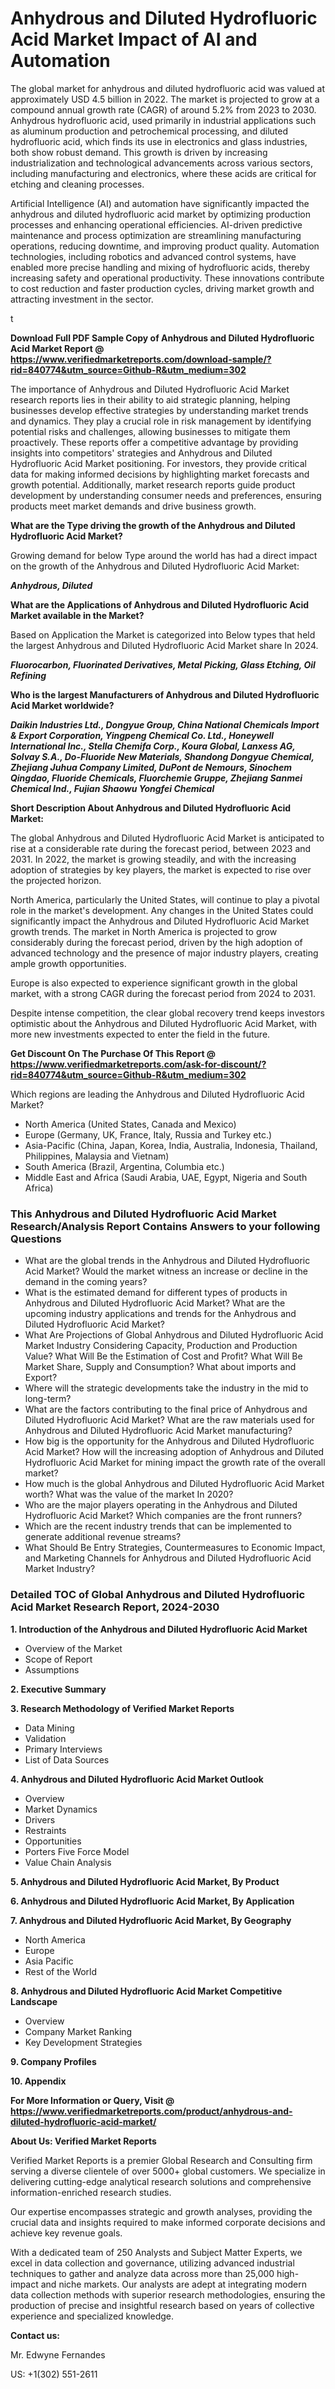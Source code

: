 <meta name="title" content="Global Anhydrous and Diluted Hydrofluoric Acid Market Impact of AI and Automation"><meta name="description" content="The global market for anhydrous and diluted hydrofluoric acid was valued at approximately USD 4.5 billion in 2022. The market is projected to grow at a compound annual"><meta name="title" content="Anhydrous and Diluted Hydrofluoric Acid Market Size, Share, Scope, Trends, Growth, Opportunities, Analysis, Forecast"><h1>Anhydrous and Diluted Hydrofluoric Acid Market Impact of AI and Automation</h1><p>The global market for anhydrous and diluted hydrofluoric acid was valued at approximately USD 4.5 billion in 2022. The market is projected to grow at a compound annual growth rate (CAGR) of around 5.2% from 2023 to 2030. Anhydrous hydrofluoric acid, used primarily in industrial applications such as aluminum production and petrochemical processing, and diluted hydrofluoric acid, which finds its use in electronics and glass industries, both show robust demand. This growth is driven by increasing industrialization and technological advancements across various sectors, including manufacturing and electronics, where these acids are critical for etching and cleaning processes.</p><p>Artificial Intelligence (AI) and automation have significantly impacted the anhydrous and diluted hydrofluoric acid market by optimizing production processes and enhancing operational efficiencies. AI-driven predictive maintenance and process optimization are streamlining manufacturing operations, reducing downtime, and improving product quality. Automation technologies, including robotics and advanced control systems, have enabled more precise handling and mixing of hydrofluoric acids, thereby increasing safety and operational productivity. These innovations contribute to cost reduction and faster production cycles, driving market growth and attracting investment in the sector.</p>t</p><p id="" class=""><strong>Download Full PDF Sample Copy of Anhydrous and Diluted Hydrofluoric Acid Market Report @ <a href="https://www.verifiedmarketreports.com/download-sample/?rid=840774&utm_source=Github-R&utm_medium=302" target="_blank">https://www.verifiedmarketreports.com/download-sample/?rid=840774&utm_source=Github-R&utm_medium=302</a></strong></p><p>The importance of&nbsp;Anhydrous and Diluted Hydrofluoric Acid Market research reports lies in their ability to aid strategic planning, helping businesses develop effective strategies by understanding market trends and dynamics. They play a crucial role in risk management by identifying potential risks and challenges, allowing businesses to mitigate them proactively. These reports offer a competitive advantage by providing insights into competitors' strategies and Anhydrous and Diluted Hydrofluoric Acid Market positioning. For investors, they provide critical data for making informed decisions by highlighting market forecasts and growth potential. Additionally, market research reports guide product development by understanding consumer needs and preferences, ensuring products meet market demands and drive business growth.</p><p><strong>What are the&nbsp;Type driving the growth of the Anhydrous and Diluted Hydrofluoric Acid Market?</strong></p><p id="" class="">Growing demand for below Type around the world has had a direct impact on the growth of the Anhydrous and Diluted Hydrofluoric Acid Market:</p><em><strong>Anhydrous, Diluted</strong></em></p><strong>What are the&nbsp;Applications&nbsp;of Anhydrous and Diluted Hydrofluoric Acid Market available in the Market?</strong></p><p id="" class="">Based on Application the Market is categorized into Below types that held the largest Anhydrous and Diluted Hydrofluoric Acid Market share In 2024.</p><em><strong>Fluorocarbon, Fluorinated Derivatives, Metal Picking, Glass Etching, Oil Refining</strong></em></p><strong>Who is the largest Manufacturers of Anhydrous and Diluted Hydrofluoric Acid Market worldwide?</strong></p><p><em><strong>Daikin Industries Ltd., Dongyue Group, China National Chemicals Import & Export Corporation, Yingpeng Chemical Co. Ltd., Honeywell International Inc., Stella Chemifa Corp., Koura Global, Lanxess AG, Solvay S.A., Do-Fluoride New Materials, Shandong Dongyue Chemical, Zhejiang Juhua Company Limited, DuPont de Nemours, Sinochem Qingdao, Fluoride Chemicals, Fluorchemie Gruppe, Zhejiang Sanmei Chemical Ind., Fujian Shaowu Yongfei Chemical</strong></em></p><p id="" class=""><strong>Short Description About Anhydrous and Diluted Hydrofluoric Acid Market:</strong></p><p>The global Anhydrous and Diluted Hydrofluoric Acid Market is anticipated to rise at a considerable rate during the forecast period, between 2023 and 2031. In 2022, the market is growing steadily, and with the increasing adoption of strategies by key players, the market is expected to rise over the projected horizon.</p><p>North America, particularly the United States, will continue to play a pivotal role in the market's development. Any changes in the United States could significantly impact the Anhydrous and Diluted Hydrofluoric Acid Market growth trends. The market in North America is projected to grow considerably during the forecast period, driven by the high adoption of advanced technology and the presence of major industry players, creating ample growth opportunities.</p><p>Europe is also expected to experience significant growth in the global market, with a strong CAGR during the forecast period from 2024 to 2031.</p><p>Despite intense competition, the clear global recovery trend keeps investors optimistic about the Anhydrous and Diluted Hydrofluoric Acid Market, with more new investments expected to enter the field in the future.</p><p id="" class=""><strong>Get Discount On The Purchase Of This Report @ <a href="https://www.verifiedmarketreports.com/ask-for-discount/?rid=840774&utm_source=Github-R&utm_medium=302" target="_blank">https://www.verifiedmarketreports.com/ask-for-discount/?rid=840774&utm_source=Github-R&utm_medium=302</a></strong></p>Which regions are leading the Anhydrous and Diluted Hydrofluoric Acid Market?</p><ul><li>North America (United States, Canada and Mexico)</li><li>Europe (Germany, UK, France, Italy, Russia and Turkey etc.)</li><li>Asia-Pacific (China, Japan, Korea, India, Australia, Indonesia, Thailand, Philippines, Malaysia and Vietnam)</li><li>South America (Brazil, Argentina, Columbia etc.)</li><li>Middle East and Africa (Saudi Arabia, UAE, Egypt, Nigeria and South Africa)</li></ul><h3 id="" class="">This Anhydrous and Diluted Hydrofluoric Acid Market Research/Analysis Report Contains Answers to your following Questions</h3><ul><li>What are the global trends in the Anhydrous and Diluted Hydrofluoric Acid Market? Would the market witness an increase or decline in the demand in the coming years?</li><li>What is the estimated demand for different types of products in Anhydrous and Diluted Hydrofluoric Acid Market? What are the upcoming industry applications and trends for the Anhydrous and Diluted Hydrofluoric Acid Market?</li><li>What Are Projections of Global Anhydrous and Diluted Hydrofluoric Acid Market Industry Considering Capacity, Production and Production Value? What Will Be the Estimation of Cost and Profit? What Will Be Market Share, Supply and Consumption? What about imports and Export?</li><li>Where will the strategic developments take the industry in the mid to long-term?</li><li>What are the factors contributing to the final price of Anhydrous and Diluted Hydrofluoric Acid Market? What are the raw materials used for Anhydrous and Diluted Hydrofluoric Acid Market manufacturing?</li><li>How big is the opportunity for the Anhydrous and Diluted Hydrofluoric Acid Market? How will the increasing adoption of Anhydrous and Diluted Hydrofluoric Acid Market for mining impact the growth rate of the overall market?</li><li>How much is the global Anhydrous and Diluted Hydrofluoric Acid Market worth? What was the value of the market In 2020?</li><li>Who are the major players operating in the Anhydrous and Diluted Hydrofluoric Acid Market? Which companies are the front runners?</li><li>Which are the recent industry trends that can be implemented to generate additional revenue streams?</li><li>What Should Be Entry Strategies, Countermeasures to Economic Impact, and Marketing Channels for Anhydrous and Diluted Hydrofluoric Acid Market Industry?</li></ul><h3 id="" class="">Detailed TOC of Global Anhydrous and Diluted Hydrofluoric Acid Market Research Report, 2024-2030</h3><p id="" class=""><strong>1. Introduction of the Anhydrous and Diluted Hydrofluoric Acid Market</strong></p><ul><li>Overview of the Market</li><li>Scope of Report</li><li>Assumptions</li></ul><p id="" class=""><strong>2. Executive Summary</strong></p><p id="" class=""><strong>3. Research Methodology of Verified Market Reports</strong></p><ul><li>Data Mining</li><li>Validation</li><li>Primary Interviews</li><li>List of Data Sources</li></ul><p id="" class=""><strong>4. Anhydrous and Diluted Hydrofluoric Acid Market Outlook</strong></p><ul><li>Overview</li><li>Market Dynamics</li><li>Drivers</li><li>Restraints</li><li>Opportunities</li><li>Porters Five Force Model</li><li>Value Chain Analysis</li></ul><p id="" class=""><strong>5. Anhydrous and Diluted Hydrofluoric Acid Market, By Product</strong></p><p id="" class=""><strong>6. Anhydrous and Diluted Hydrofluoric Acid Market, By Application</strong></p><p id="" class=""><strong>7. Anhydrous and Diluted Hydrofluoric Acid Market, By Geography</strong></p><ul><li>North America</li><li>Europe</li><li>Asia Pacific</li><li>Rest of the World</li></ul><p id="" class=""><strong>8. Anhydrous and Diluted Hydrofluoric Acid Market Competitive Landscape</strong></p><ul><li>Overview</li><li>Company Market Ranking</li><li>Key Development Strategies</li></ul><p id="" class=""><strong>9. Company Profiles</strong></p><p id="" class=""><strong>10. Appendix</strong></p><p id="" class=""><strong>For More Information or Query, Visit @ <a href="https://www.verifiedmarketreports.com/product/anhydrous-and-diluted-hydrofluoric-acid-market/" target="_blank">https://www.verifiedmarketreports.com/product/anhydrous-and-diluted-hydrofluoric-acid-market/</a></strong></p><p id="" class=""><strong>About Us: Verified Market Reports</strong></p><p id="" class="">Verified Market Reports is a premier Global Research and Consulting firm serving a diverse clientele of over 5000+ global customers. We specialize in delivering cutting-edge analytical research solutions and comprehensive information-enriched research studies.</p><p id="" class="">Our expertise encompasses strategic and growth analyses, providing the crucial data and insights required to make informed corporate decisions and achieve key revenue goals.</p><p id="" class="">With a dedicated team of 250 Analysts and Subject Matter Experts, we excel in data collection and governance, utilizing advanced industrial techniques to gather and analyze data across more than 25,000 high-impact and niche markets. Our analysts are adept at integrating modern data collection methods with superior research methodologies, ensuring the production of precise and insightful research based on years of collective experience and specialized knowledge.</p><p id="" class=""><strong>Contact us:</strong></p><p id="" class="">Mr. Edwyne Fernandes</p><p id="" class="">US: +1(302) 551-2611</p>
